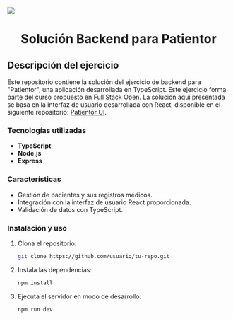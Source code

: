 <p align="left">
  <img src="https://img.shields.io/badge/STATUS-EN%20DESARROLLO-green">
</p>

<h1 align="center">Solución Backend para Patientor</h1>

## Descripción del ejercicio

Este repositorio contiene la solución del ejercicio de backend para "Patientor", una aplicación desarrollada en TypeScript. Este ejercicio forma parte del curso propuesto en [Full Stack Open](https://fullstackopen.com). La solución aquí presentada se basa en la interfaz de usuario desarrollada con React, disponible en el siguiente repositorio: [Patientor UI](https://github.com/fullstack-hy2020/patientor).

### Tecnologías utilizadas
- **TypeScript**
- **Node.js**
- **Express**

### Características
- Gestión de pacientes y sus registros médicos.
- Integración con la interfaz de usuario React proporcionada.
- Validación de datos con TypeScript.

### Instalación y uso
1. Clona el repositorio:
   ```bash
   git clone https://github.com/usuario/tu-repo.git
2. Instala las dependencias:
   ```bash
   npm install
3. Ejecuta el servidor en modo de desarrollo:
   ```bash
   npm run dev
